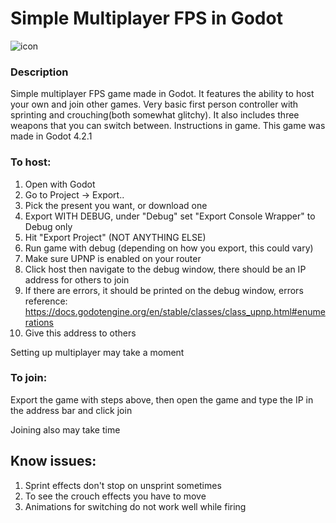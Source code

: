# Simple Multiplayer FPS in Godot
![icon](https://github.com/sergei-srednyak/Multiplayer-FPS-in-Godot/assets/152813286/6b3df1f1-0944-40fc-a29c-a9493d993620)

### Description
Simple multiplayer FPS game made in Godot. It features the ability to host your own and join other games.
Very basic first person controller with sprinting and crouching(both somewhat glitchy).
It also includes three weapons that you can switch between.
Instructions in game.
This game was made in Godot 4.2.1

### To host:
1. Open with Godot
2. Go to Project -> Export..
3. Pick the present you want, or download one
4. Export WITH DEBUG, under "Debug" set "Export Console Wrapper" to Debug only
5. Hit "Export Project" (NOT ANYTHING ELSE)
6. Run game with debug (depending on how you export, this could vary)
7. Make sure UPNP is enabled on your router
8. Click host then navigate to the debug window, there should be an IP address for others to join
9. If there are errors, it should be printed on the debug window, errors reference: https://docs.godotengine.org/en/stable/classes/class_upnp.html#enumerations
10. Give this address to others

Setting up multiplayer may take a moment

### To join:

Export the game with steps above, then open the game and type the IP in the address bar and click join

Joining also may take time

## Know issues:
1. Sprint effects don't stop on unsprint sometimes
2. To see the crouch effects you have to move
3. Animations for switching do not work well while firing
